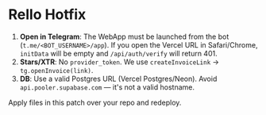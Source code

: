 # Rello Hotfix

1) **Open in Telegram**: The WebApp must be launched from the bot (`t.me/<BOT_USERNAME>/app`). If you open the Vercel URL in Safari/Chrome, `initData` will be empty and `/api/auth/verify` will return 401.
2) **Stars/XTR**: No `provider_token`. We use `createInvoiceLink` → `tg.openInvoice(link)`.
3) **DB**: Use a valid Postgres URL (Vercel Postgres/Neon). Avoid `api.pooler.supabase.com` — it's not a valid hostname.

Apply files in this patch over your repo and redeploy.
